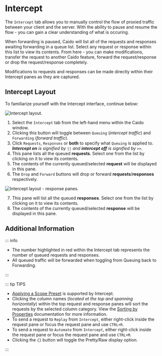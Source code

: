 # Intercept

The `Intercept` tab allows you to manually control the flow of proxied traffic between your client and the server. With the ability to pause and resume the flow - you can gain a clear understanding of what is occuring.

When forwarding is paused, Caido will list all of the requests and responses awaiting forwarding in a queue list. Select any request or response within this list to view its contents. From here - you can make modifications, transfer the request to another Caido feature, forward the request/response or drop the request/response completely.

Modifications to requests and responses can be made directly within their Intercept panes as they are captured.

## Intercept Layout

To familiarize yourself with the Intercept interface, continue below:

<img alt="Intercept layout." src="/_images/intercept_marked_layout.png" center/>

1. Select the `Intercept` tab from the left-hand menu within the Caido window.
2. Clicking this button will toggle between `Queuing` (_intercept traffic_) and `Forwarding` (_forward traffic_).
3. Click `Requests`, `Responses` or **both** to specify what `Queuing` is applied to. _**Intercept on** is signified by `||` and **intercept off** is signified by `>>`._
4. This pane lists all the queued **requests**. Select one from the list by clicking on it to view its contents.
5. The contents of the currently queued/selected **request** will be displayed in this pane.
6. The `Drop` and `Forward` buttons will drop or forward **requests**/**responses** respectively.

<img alt="Intercept layout - response panes." src="/_images/interceptresp_marked_layout.png" center/>

7. This pane will list all the queued **responses**. Select one from the list by clicking on it to view its contents.
8. The contents of the currently queued/selected **response** will be displayed in this pane.

## Additional Information

::: info

- The number highlighted in red within the Intercept tab represents the number of queued requests and responses.
- All queued traffic will be forwarded when toggling from Queuing back to Forwarding.

:::

::: tip TIPS

- [Applying a Scope Preset](/guides/scope.md) is supported by Intercept.
- Clicking the column names (_located at the top and spanning horizontally_) within the top request and response panes will sort the requests by the selected column category. View the [Sorting by Properties](/guides/sorting.md) documentation for more information.
- To send a request to `Replay` from `Intercept`, either right-click inside the request pane or focus the request pane and use `CTRL+R`.
- To send a request to `Automate` from `Intercept`, either right-click inside the request pane or focus the request pane and use `CTRL+M`.
- Clicking the `{}` button will toggle the Pretty/Raw display option.

:::
